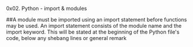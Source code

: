 0x02. Python - import & modules

##A module must be imported using an import statement before functions may be used. An import statement consists of the module name and the import keyword. This will be stated at the beginning of the Python file's code, below any shebang lines or general remark
